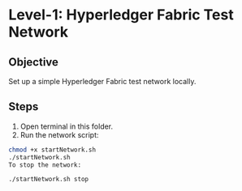 # Level-1: Hyperledger Fabric Test Network

## Objective
Set up a simple Hyperledger Fabric test network locally.

## Steps
1. Open terminal in this folder.
2. Run the network script:
```bash
chmod +x startNetwork.sh
./startNetwork.sh
To stop the network:

./startNetwork.sh stop
